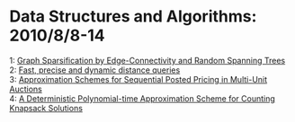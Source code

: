 # Data Structures and Algorithms: 2010/8/8-14  
1: [Graph Sparsification by Edge-Connectivity and Random Spanning Trees](https://doi.org/10.48550/arXiv.1005.0265)  
2: [Fast, precise and dynamic distance queries](https://doi.org/10.48550/arXiv.1008.1480)  
3: [Approximation Schemes for Sequential Posted Pricing in Multi-Unit  Auctions](https://doi.org/10.48550/arXiv.1008.1616)  
4: [A Deterministic Polynomial-time Approximation Scheme for Counting  Knapsack Solutions](https://doi.org/10.48550/arXiv.1008.1687)  